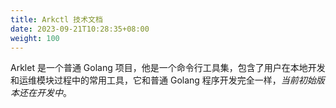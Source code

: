 ```yaml
---
title: Arkctl 技术文档
date: 2023-09-21T10:28:35+08:00
weight: 100
---
```


Arklet 是一个普通 Golang 项目，他是一个命令行工具集，包含了用户在本地开发和运维模块过程中的常用工具，它和普通 Golang 程序开发完全一样，_当前初始版本还在开发中_。

<br/>
